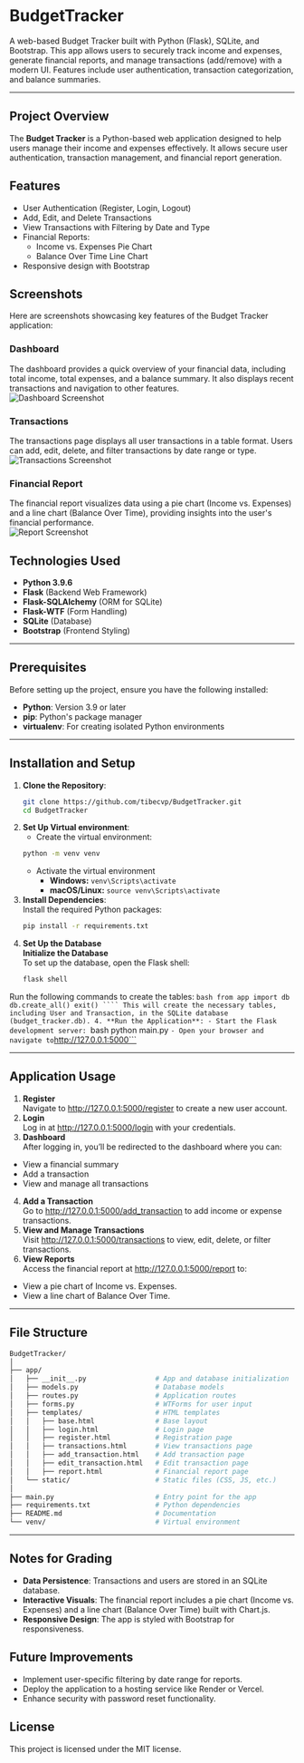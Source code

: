 # BudgetTracker
A web-based Budget Tracker built with Python (Flask), SQLite, and Bootstrap. This app allows users to securely track income and expenses, generate financial reports, and manage transactions (add/remove) with a modern UI. Features include user authentication, transaction categorization, and balance summaries.

---

## Project Overview
The **Budget Tracker** is a Python-based web application designed to help users manage their income and expenses effectively. It allows secure user authentication, transaction management, and financial report generation.

## Features
- User Authentication (Register, Login, Logout)
- Add, Edit, and Delete Transactions
- View Transactions with Filtering by Date and Type
- Financial Reports:
  - Income vs. Expenses Pie Chart
  - Balance Over Time Line Chart
- Responsive design with Bootstrap

## Screenshots

Here are screenshots showcasing key features of the Budget Tracker application:

### Dashboard
The dashboard provides a quick overview of your financial data, including total income, total expenses, and a balance summary. It also displays recent transactions and navigation to other features.  
![Dashboard Screenshot](./screenshots/dashboard.jpeg)

### Transactions
The transactions page displays all user transactions in a table format. Users can add, edit, delete, and filter transactions by date range or type.  
![Transactions Screenshot](./screenshots/transactions.jpeg)

### Financial Report
The financial report visualizes data using a pie chart (Income vs. Expenses) and a line chart (Balance Over Time), providing insights into the user's financial performance.  
![Report Screenshot](./screenshots/report.jpeg)

## Technologies Used
- **Python 3.9.6**
- **Flask** (Backend Web Framework)
- **Flask-SQLAlchemy** (ORM for SQLite)
- **Flask-WTF** (Form Handling)
- **SQLite** (Database)
- **Bootstrap** (Frontend Styling)

---

## Prerequisites

Before setting up the project, ensure you have the following installed:
- **Python**: Version 3.9 or later
- **pip**: Python's package manager
- **virtualenv**: For creating isolated Python environments

---

## Installation and Setup
1. **Clone the Repository**:
   ```bash
   git clone https://github.com/tibecvp/BudgetTracker.git
   cd BudgetTracker
   ```
2. **Set Up Virtual environment**:
    - Create the virtual environment:
    ```bash
    python -m venv venv
    ```
    - Activate the virtual environment
      - **Windows:** ```venv\Scripts\activate```
      - **macOS/Linux:** ```source venv\Scripts\activate```
3. **Install Dependencies**:  
    Install the required Python packages:
    ```bash
    pip install -r requirements.txt
    ````
4. **Set Up the Database**  
**Initialize the Database**  
To set up the database, open the Flask shell:
    ```bash
    flask shell
    ````  
Run the following commands to create the tables:
    ```bash
    from app import db
    db.create_all()
    exit()
    ````
This will create the necessary tables, including User and Transaction, in the SQLite database (budget_tracker.db).
4. **Run the Application**:
    - Start the Flask development server:
    ```bash
    python main.py
    ```
    - Open your browser and navigate to ```http://127.0.0.1:5000```

---

## Application Usage
1. **Register**  
  Navigate to http://127.0.0.1:5000/register to create a new user account.
2. **Login**  
  Log in at http://127.0.0.1:5000/login with your credentials.
3. **Dashboard**  
  After logging in, you’ll be redirected to the dashboard where you can:
  - View a financial summary
  - Add a transaction
  - View and manage all transactions
4. **Add a Transaction**  
  Go to http://127.0.0.1:5000/add_transaction to add income or expense transactions.
5. **View and Manage Transactions**  
  Visit http://127.0.0.1:5000/transactions to view, edit, delete, or filter transactions.
6. **View Reports**  
  Access the financial report at http://127.0.0.1:5000/report to:
  - View a pie chart of Income vs. Expenses.
  - View a line chart of Balance Over Time.

---

## File Structure
```graphql
BudgetTracker/
│
├── app/
│   ├── __init__.py                 # App and database initialization
│   ├── models.py                   # Database models
│   ├── routes.py                   # Application routes
│   ├── forms.py                    # WTForms for user input
│   ├── templates/                  # HTML templates
│   │   ├── base.html               # Base layout
│   │   ├── login.html              # Login page
│   │   ├── register.html           # Registration page
│   │   ├── transactions.html       # View transactions page
│   │   ├── add_transaction.html    # Add transaction page
│   │   ├── edit_transaction.html   # Edit transaction page
│   │   ├── report.html             # Financial report page
│   └── static/                     # Static files (CSS, JS, etc.)
│
├── main.py                         # Entry point for the app
├── requirements.txt                # Python dependencies
├── README.md                       # Documentation
└── venv/                           # Virtual environment
```

---

## Notes for Grading
- **Data Persistence**: Transactions and users are stored in an SQLite database.
- **Interactive Visuals**: The financial report includes a pie chart (Income vs. Expenses) and a line chart (Balance Over Time) built with Chart.js.
- **Responsive Design**: The app is styled with Bootstrap for responsiveness.

## Future Improvements
- Implement user-specific filtering by date range for reports.
- Deploy the application to a hosting service like Render or Vercel.
- Enhance security with password reset functionality.

## License
This project is licensed under the MIT license.